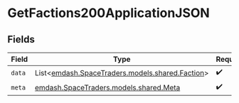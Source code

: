 # GetFactions200ApplicationJSON


## Fields

| Field                                                                             | Type                                                                              | Required                                                                          | Description                                                                       |
| --------------------------------------------------------------------------------- | --------------------------------------------------------------------------------- | --------------------------------------------------------------------------------- | --------------------------------------------------------------------------------- |
| `data`                                                                            | List<[emdash.SpaceTraders.models.shared.Faction](../../models/shared/Faction.md)> | :heavy_check_mark:                                                                | N/A                                                                               |
| `meta`                                                                            | [emdash.SpaceTraders.models.shared.Meta](../../models/shared/Meta.md)             | :heavy_check_mark:                                                                | N/A                                                                               |